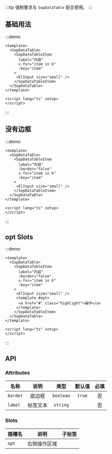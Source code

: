 :::tip
强制要求与 `SopDataTable` 配合使用。
:::

## 基础用法

:::demo 

```vue
<template>
  <SopDataTable>
    <SopDataTableItem
      label="内容"
      v-for="item in 6"
      :key="item"
    >
     <ElInput size="small" />
    </SopDataTableItem>
  </SopDataTable>
</template>

<script lang="ts" setup>
</script>
```
:::

## 没有边框

:::demo 

```vue
<template>
  <SopDataTable>
    <SopDataTableItem
      label="内容"
      :border="false"
      v-for="item in 6"
      :key="item"
    >
     <ElInput size="small" />
    </SopDataTableItem>
  </SopDataTable>
</template>

<script lang="ts" setup>
</script>
```
:::

## opt Slots

:::demo 

```vue
<template>
  <SopDataTable>
    <SopDataTableItem
      label="内容"
      :border="false"
      v-for="item in 6"
      :key="item"
    >
     <ElInput size="small" />
     <template #opt>
      <a href="#" class="highlight">操作</a>
     </template>
    </SopDataTableItem>
  </SopDataTable>
</template>

<script lang="ts" setup>
</script>
```
:::

## API

### Attributes

| 名称           |      说明     |  类型 |  默认值  |  必填  |
| ------------- | :-----------: | :-----------: | :-----------: | :-----------: |
| `border`       | 底边框    | `boolean`  | `true` | 否 |
| `label`       | 标签文本    |  `string` |  | 否 |

### Slots

| 插槽名           |      说明     |  子标签 |
| ------------- | :-----------: | :-----------: | 
| `opt`       | 右侧操作区域  |  | 